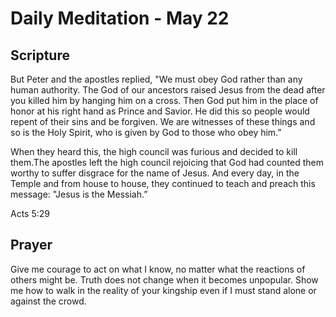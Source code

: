 # Daily Meditation - May 22

## Scripture

But Peter and the apostles replied, "We must obey God rather than any human
authority. The God of our ancestors raised Jesus from the dead after you killed
him by hanging him on a cross. Then God put him in the place of honor at his
right hand as Prince and Savior. He did this so people would
repent of their sins and be forgiven. We are witnesses of these things and so is
the Holy Spirit, who is given by God to those who obey him.” 

When they heard this, the high council was furious and decided to kill them.The
apostles left the high council rejoicing that God had counted them worthy to
suffer disgrace for the name of Jesus. And every day, in the Temple and from
house to house, they continued to teach and preach this message: "Jesus is the
Messiah.”

Acts 5:29


## Prayer

Give me courage to act on what I know, no matter what the reactions of others
might be.  Truth does not change when it becomes unpopular.  Show me how to
walk in the reality of your kingship even if I must stand alone or against the
crowd.

